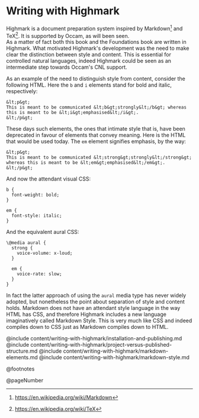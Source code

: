 # Writing with Highmark

Highmark is a document preparation system inspired by Markdown[^markdown] and TeX[^tex].
It is supported by Occam, as will been seen.     
As a matter of fact both this book and the Foundations book are written in Highmark.
What motivated Highmark's development was the need to make clear the distinction between style and content.
This is essential for controlled natural languages, indeed Highmark could be seen as an intermediate step towards Occam's CNL support.

As an example of the need to distinguish style from content, consider the following HTML.
Here the `b` and `i` elements stand for bold and italic, respectively:

```
&lt;p&gt;
This is meant to be communicated &lt;b&gt;strongly&lt;/b&gt; whereas this is meant to be &lt;i&gt;emphasised&lt;/i&gt;.
&lt;/p&gt;
```

These days such elements, the ones that intimate style that is, have been deprecated in favour of elements that convey meaning.
Here is the HTML that would be used today.
The `em` element signifies emphasis, by the way:

```
&lt;p&gt;
This is meant to be communicated &lt;strong&gt;strongly&lt;/strong&gt; whereas this is meant to be &lt;em&gt;emphasised&lt;/em&gt;.
&lt;/p&gt;
```

And now the attendant visual CSS:

```
b {
  font-weight: bold;
}

em {
  font-style: italic;
}
```

And the equivalent aural CSS:

```
\@media aural {
  strong {
    voice-volume: x-loud;
  }

  em {
    voice-rate: slow;
  }
}
```

In fact the latter approach of using the `aural` media type has never widely adopted, but nonetheless the point about separation of style and content holds.
Markdown does not have an attendant style language in the way HTML has CSS, and therefore Highmark includes a new language imaginatively called Markdown Style.
This is very much like CSS and indeed compiles down to CSS just as Markdown compiles down to HTML.

@include content/writing-with-highmark/installation-and-publishing.md
@include content/writing-with-highmark/project-versus-published-structure.md
@include content/writing-with-highmark/markdown-elements.md
@include content/writing-with-highmark/markdown-style.md

[^tex]: https://en.wikipedia.org/wiki/TeX

[^markdown]: https://en.wikipedia.org/wiki/Markdown

@footnotes

@pageNumber